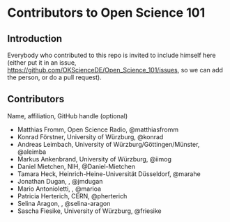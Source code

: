 # Contributors to Open Science 101

## Introduction

Everybody who contributed to this repo is invited to include himself here (either put it in an issue, https://github.com/OKScienceDE/Open_Science_101/issues, so we can add the person, or do a pull request).


## Contributors
Name, affiliation, GitHub handle (optional)

* Matthias Fromm, Open Science Radio, @matthiasfromm
* Konrad Förstner, University of Würzburg, @konrad
* Andreas Leimbach, University of Würzburg/Göttingen/Münster, @aleimba
* Markus Ankenbrand, University of Würzburg, @iimog
* Daniel Mietchen, NIH, @Daniel-Mietchen
* Tamara Heck, Heinrich-Heine-Universität Düsseldorf, @marahe
* Jonathan Dugan, , @jmdugan
* Mario Antonioletti, , @marioa
* Patricia Herterich, CERN, @pherterich
* Selina Aragon, , @selina-aragon
* Sascha Fiesike, University of Würzburg, @friesike
